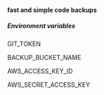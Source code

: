 #### fast and simple code backups

##### Environment variables
GIT_TOKEN

BACKUP_BUCKET_NAME

AWS_ACCESS_KEY_ID

AWS_SECRET_ACCESS_KEY
